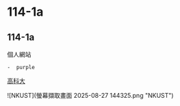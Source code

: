 # 114-1a
## 114-1a
個人網站
```
-  purple
```
[高科大](https://elearning.nkust.edu.tw/)


![NKUST](螢幕擷取畫面 2025-08-27 144325.png "NKUST")
